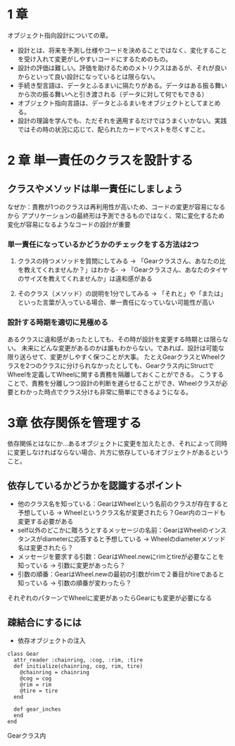 # 1 章

オブジェクト指向設計についての章。

- 設計とは、将来を予測し仕様やコードを決めることではなく、変化することを受け入れて変更がしやすいコードにするためのもの。
- 設計の評価は難しい。評価を助けるためのメトリクスはあるが、それが良いからといって良い設計になっているとは限らない。
- 手続き型言語は、データとふるまいに隔たりがある。データはある振る舞いから次の振る舞いへと引き渡される（データに対して何でもできる）
- オブジェクト指向言語は、データとふるまいをオブジェクトとしてまとめる。
- 設計の理論を学んでも、ただそれを適用するだけではうまくいかない。実践ではその時の状況に応じて、配られたカードでベストを尽くすこと。

# 2 章 単一責任のクラスを設計する

## クラスやメソッドは単一責任にしましょう

なぜか：責務が1つのクラスは再利用性が高いため、コードの変更が容易になるから
アプリケーションの最終形は予測できるものではなく、常に変化するため変化が容易になるようなコードの設計が重要

### 単一責任になっているかどうかのチェックをする方法は2つ

1. クラスの持つメソッドを質問にしてみる
→ 「Gearクラスさん、あなたの比を教えてくれませんか？」はわかる-
→ 「Gearクラスさん、あなたのタイヤのサイズを教えてくれませんか」は違和感がある

2. そのクラス（メソッド）の説明を1分でしてみる
→ 「それと」や「または」といった言葉が入っている場合、単一責任になっていない可能性が高い

### 設計する時期を適切に見極める

あるクラスに違和感があったとしても、その時が設計を変更する時期とは限らない。
未来にどんな変更があるのかは誰もわからない。であれば、設計は可能な限り送らせて、変更がしやすく保つことが大事。
たとえGearクラスとWheelクラスを2つのクラスに分けられなかったとしても、Gearクラス内にStructでWheelを定義してWheelに関する責務を隔離しておくことができる。
こうすることで、責務を分離しつつ設計の判断を遅らせることができ、Wheelクラスが必要とわかった時点でクラス分けも非常に簡単にできるようになる。

# 3章 依存関係を管理する

依存関係とはなにか…あるオブジェクトに変更を加えたとき、それによって同時に変更しなければならない場合、片方に依存しているオブジェクトがあるということ。

## 依存しているかどうかを認識するポイント
* 他のクラス名を知っている：GearはWheelという名前のクラスが存在すると予想している
→ Wheelというクラス名が変更されたら？Gear内のコードも変更する必要がある
* self以外のどこかに贈ろうとするメッセージの名前：GearはWheelのインスタンスがdiameterに応答すると予想している
→ Wheelのdiameterメソッド名は変更されたら？
* メッセージを要求する引数：GearはWheel.newにrimとtireが必要なことを知っている
→ 引数に変更があったら？
* 引数の順番：GearはWheel.newの最初の引数がrimで２番目がtireであると知っている
→ 引数の順番が変わったら？

それぞれのパターンでWheelに変更があったらGearにも変更が必要になる

## 疎結合にするには

* 依存オブジェクトの注入

```
class Gear
  attr_reader :chainring, :cog, :rim, :tire
  def initialize(chainring, cog, rim, tire)
    @chainring = chainring
    @cog = cog
    @rim = rim
    @tire = tire
  end
  
  def gear_inches
  end
end
```
Gearクラス内
